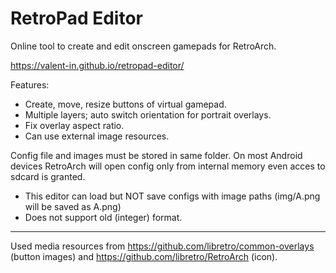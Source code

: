 # RetroPad Editor
Online tool to create and edit onscreen gamepads for RetroArch.

https://valent-in.github.io/retropad-editor/

Features:
- Create, move, resize buttons of virtual gamepad.
- Multiple layers; auto switch orientation for portrait overlays.
- Fix overlay aspect ratio.
- Can use external image resources.

Config file and images must be stored in same folder.
On most Android devices RetroArch will open config only from internal memory even acces to sdcard is granted.
- This editor can load but NOT save configs with image paths (img/A.png will be saved as A.png)
- Does not support old (integer) format.
---
Used media resources from https://github.com/libretro/common-overlays (button images) and https://github.com/libretro/RetroArch (icon).
